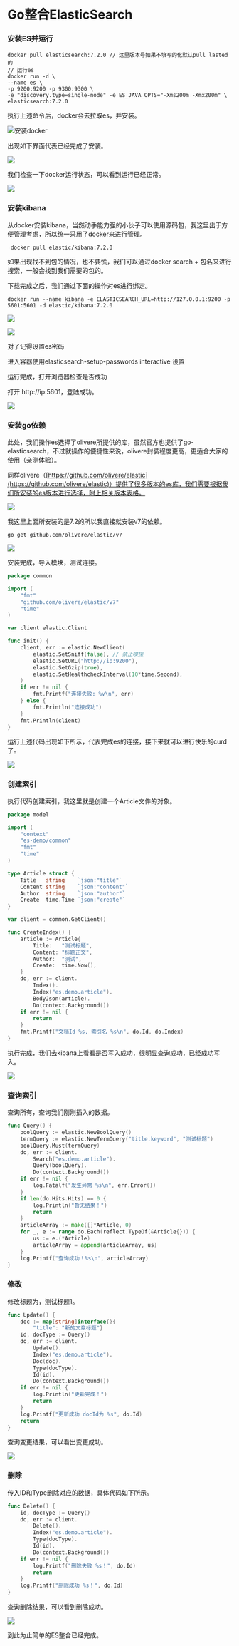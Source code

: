 # Go整合ElasticSearch

### &#x20;安装ES并运行

```
docker pull elasticsearch:7.2.0 // 这里版本号如果不填写的化默认pull lasted的
// 运行es
docker run -d \
--name es \
-p 9200:9200 -p 9300:9300 \
-e "discovery.type=single-node" -e ES_JAVA_OPTS="-Xms200m -Xmx200m" \
elasticsearch:7.2.0
```

执行上述命令后，docker会去拉取es，并安装。

![安装docker](<.gitbook/assets/image (1).png>)

出现如下界面代表已经完成了安装。

![](<.gitbook/assets/image (12).png>)

我们检查一下docker运行状态，可以看到运行已经正常。

![](<.gitbook/assets/image (7).png>)

### 安装kibana

从docker安装kibana，当然动手能力强的小伙子可以使用源码包，我这里出于方便管理考虑，所以统一采用了docker来进行管理。

```
 docker pull elastic/kibana:7.2.0
```

如果出现找不到包的情况，也不要慌，我们可以通过docker search + 包名来进行搜索，一般会找到我们需要的包的。

下载完成之后，我们通过下面的操作对es进行绑定。

```shell
docker run --name kibana -e ELASTICSEARCH_URL=http://127.0.0.1:9200 -p 5601:5601 -d elastic/kibana:7.2.0
```

![](<.gitbook/assets/image (3) (1) (1).png>)

![](<.gitbook/assets/image (17) (1).png>)

对了记得设置es密码

进入容器使用elasticsearch-setup-passwords interactive 设置

运行完成，打开浏览器检查是否成功

打开 http://ip:5601，登陆成功。

![](<.gitbook/assets/image (4).png>)



### 安装go依赖

此处，我们操作es选择了olivere所提供的库，虽然官方也提供了go-elasticsearch，不过就操作的便捷性来说，olivere封装程度更高，更适合大家的使用（亲测体验）。

同样olivere（[https://github.com/olivere/elastic](https://github.com/olivere/elastic)）提供了很多版本的es库，我们需要根据我们所安装的es版本进行选择，附上相关版本表格。

![](<.gitbook/assets/image (18).png>)

我这里上面所安装的是7.2的所以我直接就安装v7的依赖。

```shell
go get github.com/olivere/elastic/v7
```

![](<.gitbook/assets/image (6) (1).png>)

安装完成，导入模块，测试连接。

```go
package common

import (
	"fmt"
	"github.com/olivere/elastic/v7"
	"time"
)

var client elastic.Client

func init() {
	client, err := elastic.NewClient(
		elastic.SetSniff(false), // 禁止嗅探
		elastic.SetURL("http://ip:9200"),
		elastic.SetGzip(true),
		elastic.SetHealthcheckInterval(10*time.Second),
	)
	if err != nil {
		fmt.Printf("连接失败: %v\n", err)
	} else {
		fmt.Println("连接成功")
	}
	fmt.Println(client)
}
```

运行上述代码出现如下所示，代表完成es的连接，接下来就可以进行快乐的curd了。

![](<.gitbook/assets/image (8) (1).png>)

### 创建索引

执行代码创建索引，我这里就是创建一个Article文件的对象。

```go
package model

import (
	"context"
	"es-demo/common"
	"fmt"
	"time"
)

type Article struct {
	Title   string    `json:"title"`
	Content string    `json:"content"`
	Author  string    `json:"author"`
	Create  time.Time `json:"create"`
}

var client = common.GetClient()

func CreateIndex() {
	article := Article{
		Title:   "测试标题",
		Content: "标题正文",
		Author:  "测试",
		Create:  time.Now(),
	}
	do, err := client.
		Index().
		Index("es.demo.article").
		BodyJson(article).
		Do(context.Background())
	if err != nil {
		return
	}
	fmt.Printf("文档Id %s, 索引名 %s\n", do.Id, do.Index)
}
```

执行完成，我们去kibana上看看是否写入成功，很明显查询成功，已经成功写入。

![](<.gitbook/assets/image (5) (1).png>)

### 查询索引

查询所有，查询我们刚刚插入的数据。

```go
func Query() {
	boolQuery := elastic.NewBoolQuery()
	termQuery := elastic.NewTermQuery("title.keyword", "测试标题")
	boolQuery.Must(termQuery)
	do, err := client.
		Search("es.demo.article").
		Query(boolQuery).
		Do(context.Background())
	if err != nil {
		log.Fatalf("发生异常 %s\n", err.Error())
	}
	if len(do.Hits.Hits) == 0 {
		log.Println("暂无结果！")
		return
	}
	articleArray := make([]*Article, 0)
	for _, e := range do.Each(reflect.TypeOf(&Article{})) {
		us := e.(*Article)
		articleArray = append(articleArray, us)
	}
	log.Printf("查询成功！%s\n", articleArray)
}
```

### 修改

修改标题为，测试标题1。

```go
func Update() {
	doc := map[string]interface{}{
		"title": "新的文章标题"}
	id, docType := Query()
	do, err := client.
		Update().
		Index("es.demo.article").
		Doc(doc).
		Type(docType).
		Id(id).
		Do(context.Background())
	if err != nil {
		log.Println("更新完成！")
		return
	}
	log.Printf("更新成功 docId为 %s", do.Id)
	return
}

```

查询变更结果，可以看出变更成功。

![](<.gitbook/assets/image (1) (1).png>)

### 删除

传入ID和Type删除对应的数据，具体代码如下所示。

```go
func Delete() {
	id, docType := Query()
	do, err := client.
		Delete().
		Index("es.demo.article").
		Type(docType).
		Id(id).
		Do(context.Background())
	if err != nil {
		log.Printf("删除失败 %s！", do.Id)
		return
	}
	log.Printf("删除成功 %s！", do.Id)
}

```

查询删除结果，可以看到删除成功。

![](<.gitbook/assets/image (16).png>)

到此为止简单的ES整合已经完成。
